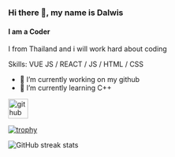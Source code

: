 ### Hi there 👋, my name is Dalwis
#### I am a Coder
I from Thailand and i will work hard about coding

Skills: VUE JS / REACT / JS / HTML / CSS

- 🔭 I’m currently working on my github 
- 🌱 I’m currently learning C++ 


[<img src='https://cdn.jsdelivr.net/npm/simple-icons@3.0.1/icons/github.svg' alt='github' height='40'>](https://github.com/DALWIS)  

[![trophy](https://github-profile-trophy.vercel.app/?username=DALWIS)](https://github.com/ryo-ma/github-profile-trophy)

![GitHub streak stats](https://streak-stats.demolab.com/?user=DALWIS)  


